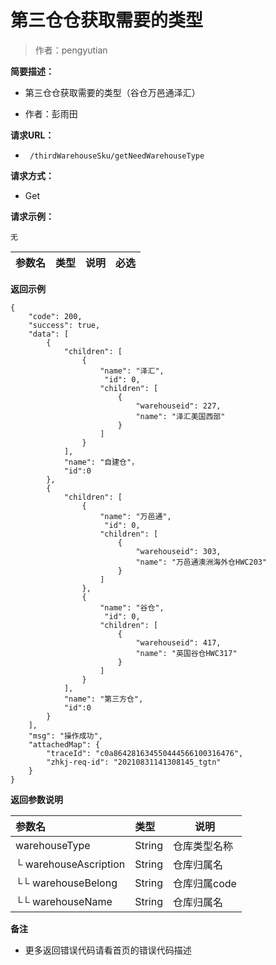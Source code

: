 # 第三仓仓获取需要的类型

> 作者：pengyutian

**简要描述：** 

- 第三仓仓获取需要的类型（谷仓万邑通泽汇）

- 作者：彭雨田

**请求URL：** 
- ` /thirdWarehouseSku/getNeedWarehouseType`  
  
**请求方式：**
- Get 

**请求示例：** 
```
无
```

|参数名|类型|说明|必选|
|:----    |:---|:----- |-----   |

 **返回示例**
``` 
{
    "code": 200,
    "success": true,
    "data": [
        {
            "children": [
                {
                    "name": "泽汇",
					 "id": 0,
                    "children": [
                        {
                            "warehouseid": 227,
                            "name": "泽汇美国西部"
                        }
                    ]
                }
            ],
            "name": "自建仓"，
			"id":0
        },
        {
            "children": [
                {
                    "name": "万邑通",
					 "id": 0,
                    "children": [
                        {
                            "warehouseid": 303,
                            "name": "万邑通澳洲海外仓HWC203"
                        }
                    ]
                },
                {
                    "name": "谷仓",
					 "id": 0,
                    "children": [
                        {
                            "warehouseid": 417,
                            "name": "英国谷仓HWC317"
                        }
                    ]
                }
            ],
            "name": "第三方仓",
			"id":0
        }
    ],
    "msg": "操作成功",
    "attachedMap": {
        "traceId": "c0a864281634550444566100316476",
        "zhkj-req-id": "20210831141308145_tgtn"
    }
}
```
 **返回参数说明** 

|参数名|类型|说明|
|:-----  |:-----|-----|
|warehouseType|String|仓库类型名称
|└ warehouseAscription|String|仓库归属名
|└└ warehouseBelong|String|仓库归属code|
|└└  warehouseName|String|仓库归属名


 **备注** 

- 更多返回错误代码请看首页的错误代码描述